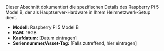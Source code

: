 Dieser Abschnitt dokumentiert die spezifischen Details des Raspberry Pi 5 Model B, der als Hauptserver-Hardware in Ihrem Heimnetzwerk-Setup dient.

- **Modell:** Raspberry Pi 5 Model B    
- **RAM:** 16GB    
- **Kaufdatum:** [Datum eintragen]    
- **Seriennummer/Asset-Tag:** [Falls zutreffend, hier eintragen]